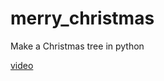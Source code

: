 # merry_christmas
Make a  Christmas tree in python 

[video](https://www.bilibili.com/video/BV1Wr4y1U7mc/)
